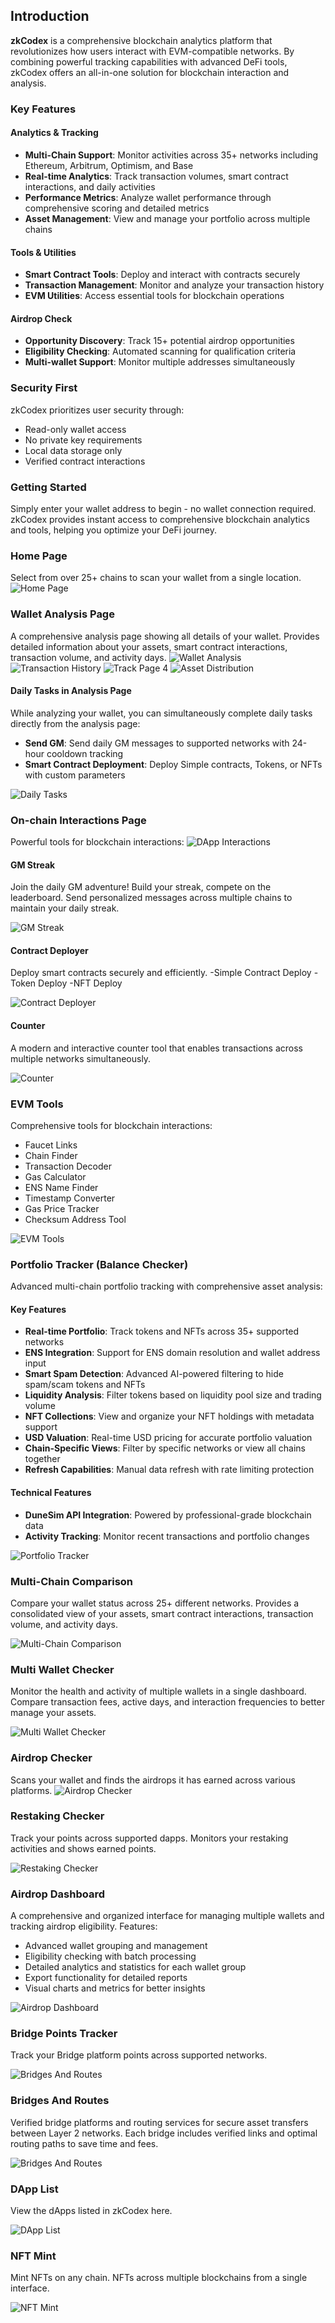 ## Introduction

**zkCodex** is a comprehensive blockchain analytics platform that revolutionizes how users interact with EVM-compatible networks. By combining powerful tracking capabilities with advanced DeFi tools, zkCodex offers an all-in-one solution for blockchain interaction and analysis.

### Key Features

#### Analytics & Tracking
- **Multi-Chain Support**: Monitor activities across 35+ networks including Ethereum, Arbitrum, Optimism, and Base
- **Real-time Analytics**: Track transaction volumes, smart contract interactions, and daily activities
- **Performance Metrics**: Analyze wallet performance through comprehensive scoring and detailed metrics
- **Asset Management**: View and manage your portfolio across multiple chains

#### Tools & Utilities
- **Smart Contract Tools**: Deploy and interact with contracts securely
- **Transaction Management**: Monitor and analyze your transaction history
- **EVM Utilities**: Access essential tools for blockchain operations

#### Airdrop Check
- **Opportunity Discovery**: Track 15+ potential airdrop opportunities
- **Eligibility Checking**: Automated scanning for qualification criteria
- **Multi-wallet Support**: Monitor multiple addresses simultaneously


### Security First

zkCodex prioritizes user security through:
- Read-only wallet access
- No private key requirements
- Local data storage only
- Verified contract interactions

### Getting Started
Simply enter your wallet address to begin - no wallet connection required. zkCodex provides instant access to comprehensive blockchain analytics and tools, helping you optimize your DeFi journey.


### Home Page
Select from over 25+ chains to scan your wallet from a single location.
![Home Page](https://i.ibb.co/5g4g1p9h/home-page.png)

### Wallet Analysis Page
A comprehensive analysis page showing all details of your wallet. Provides detailed information about your assets, smart contract interactions, transaction volume, and activity days.
![Wallet Analysis](https://i.ibb.co/NgB7SF1J/track-page-1.png)
![Transaction History](https://i.ibb.co/MkxGSY8D/track-page-2.png)
![Track Page 4](https://i.ibb.co/Z6yn6sbt/track-page-4.png)
![Asset Distribution](https://i.ibb.co/wfSZ9t0/track-page-3.png)

#### Daily Tasks in Analysis Page
While analyzing your wallet, you can simultaneously complete daily tasks directly from the analysis page:
- **Send GM**: Send daily GM messages to supported networks with 24-hour cooldown tracking
- **Smart Contract Deployment**: Deploy Simple contracts, Tokens, or NFTs with custom parameters

![Daily Tasks](https://i.ibb.co/pjxbbgcP/Ekran-g-r-nt-s-2025-06-26-013136.png)

### On-chain Interactions Page
Powerful tools for blockchain interactions:
![DApp Interactions](https://i.ibb.co/xtDHpZ0M/Ekran-g-r-nt-s-2025-03-31-002300.png)

#### GM Streak
Join the daily GM adventure! Build your streak, compete on the leaderboard. Send personalized messages across multiple chains to maintain your daily streak.

![GM Streak](https://i.ibb.co/6R7hs44D/gm-page.png)

#### Contract Deployer
Deploy smart contracts securely and efficiently.
-Simple Contract Deploy
-Token Deploy
-NFT Deploy

![Contract Deployer](https://i.ibb.co/nMqvCYGK/deployer.png)

#### Counter
A modern and interactive counter tool that enables transactions across multiple networks simultaneously.

![Counter](https://i.ibb.co/LDxpM3Xq/counter-page.png)

### EVM Tools
Comprehensive tools for blockchain interactions:

- Faucet Links
- Chain Finder
- Transaction Decoder
- Gas Calculator
- ENS Name Finder
- Timestamp Converter
- Gas Price Tracker
- Checksum Address Tool

![EVM Tools](https://i.ibb.co/TDfKGwLW/evm-tools-page.png)

### Portfolio Tracker (Balance Checker)
Advanced multi-chain portfolio tracking with comprehensive asset analysis:

#### Key Features
- **Real-time Portfolio**: Track tokens and NFTs across 35+ supported networks
- **ENS Integration**: Support for ENS domain resolution and wallet address input
- **Smart Spam Detection**: Advanced AI-powered filtering to hide spam/scam tokens and NFTs
- **Liquidity Analysis**: Filter tokens based on liquidity pool size and trading volume
- **NFT Collections**: View and organize your NFT holdings with metadata support
- **USD Valuation**: Real-time USD pricing for accurate portfolio valuation
- **Chain-Specific Views**: Filter by specific networks or view all chains together
- **Refresh Capabilities**: Manual data refresh with rate limiting protection

#### Technical Features
- **DuneSim API Integration**: Powered by professional-grade blockchain data
- **Activity Tracking**: Monitor recent transactions and portfolio changes

![Portfolio Tracker](https://i.ibb.co/7xrPB55K/Ekran-g-r-nt-s-2025-06-26-010043.png)


### Multi-Chain Comparison
Compare your wallet status across 25+ different networks. Provides a consolidated view of your assets, smart contract interactions, transaction volume, and activity days. 

![Multi-Chain Comparison](https://i.ibb.co/xqrWks2n/multichain-page.png)

### Multi Wallet Checker
Monitor the health and activity of multiple wallets in a single dashboard. Compare transaction fees, active days, and interaction frequencies to better manage your assets.

![Multi Wallet Checker](https://i.ibb.co/cS97j708/multiwallet-page.png)

### Airdrop Checker
Scans your wallet and finds the airdrops it has earned across various platforms.
![Airdrop Checker](https://i.ibb.co/v4CVGcYT/airdrop-checker-page.png)

### Restaking Checker
Track your points across supported dapps. Monitors your restaking activities and shows earned points.

![Restaking Checker](https://i.ibb.co/dsW9C0Rb/restaking-page.png)

### Airdrop Dashboard
A comprehensive and organized interface for managing multiple wallets and tracking airdrop eligibility. Features:

- Advanced wallet grouping and management
- Eligibility checking with batch processing
- Detailed analytics and statistics for each wallet group
- Export functionality for detailed reports
- Visual charts and metrics for better insights

![Airdrop Dashboard](https://i.ibb.co/wGBTYJq/airdrop-dashboard.png)

### Bridge Points Tracker
Track your Bridge platform points across supported networks.

![Bridges And Routes](https://i.ibb.co/XZB6cM6y/bridge-points.png)

### Bridges And Routes
Verified bridge platforms and routing services for secure asset transfers between Layer 2 networks. Each bridge includes verified links and optimal routing paths to save time and fees.

![Bridges And Routes](https://i.ibb.co/NdHtgHy7/bridges-page.png)

### DApp List
View the dApps listed in zkCodex here.

![DApp List](https://i.ibb.co/SDmDjbSj/dapp-list-page.png)

### NFT Mint
Mint NFTs on any chain. NFTs across multiple blockchains from a single interface.

![NFT Mint](https://i.ibb.co/JRDXfydV/mint-page.png)
